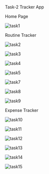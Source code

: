 Task-2 Tracker App

Home Page

![task1](https://user-images.githubusercontent.com/85801018/127652205-4ce116e7-e788-4851-9e64-a788de72d11f.PNG)

Routine Tracker

![task2](https://user-images.githubusercontent.com/85801018/127652211-1b2db412-51a9-4287-8c69-e737b3d92e69.PNG)

![task3](https://user-images.githubusercontent.com/85801018/127652216-1c892640-c9d1-4ba7-8a87-13d4ee4d85ca.PNG)

![task4](https://user-images.githubusercontent.com/85801018/127652218-1741b31c-5fc2-4c2d-8853-67b08f0d2b66.PNG)

![task5](https://user-images.githubusercontent.com/85801018/127652228-12313a09-308d-4edd-8062-bfb1aa1db113.PNG)

![task7](https://user-images.githubusercontent.com/85801018/127652234-ad6ad4d3-4436-4103-aed7-b11587ed8c1e.PNG)

![task8](https://user-images.githubusercontent.com/85801018/127652237-3b519cc8-c652-4412-9b98-2ab257c4a899.PNG)

![task9](https://user-images.githubusercontent.com/85801018/127652253-70714d43-c456-4b88-bd0c-2ab9177778c1.PNG)

Expense Tracker

![task10](https://user-images.githubusercontent.com/85801018/127652246-65acc89a-c5cc-4f3a-8580-fef524d5628d.PNG)

![task11](https://user-images.githubusercontent.com/85801018/127652298-99ede336-223c-462f-b32b-eddad0fac531.PNG)

![task12](https://user-images.githubusercontent.com/85801018/127652301-ab46aea9-a671-46d8-8f2d-a45ad79e9957.PNG)

![task13](https://user-images.githubusercontent.com/85801018/127652309-cb9b968a-e105-468b-8182-1593cb1ce610.PNG)

![task14](https://user-images.githubusercontent.com/85801018/127652315-10055aa9-8795-4b61-853e-a57e3d2b5c40.PNG)

![task15](https://user-images.githubusercontent.com/85801018/127652318-02d5d1a4-990c-4a04-90e8-fdd003a7a7cb.PNG)


